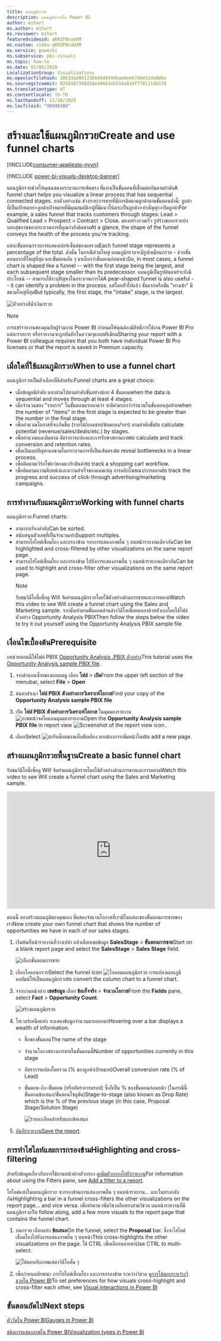 ```yaml
---
title: แผนภูมิกรวย
description: แผนภูมิกรวยใน Power BI
author: mihart
ms.author: mihart
ms.reviewer: mihart
featuredvideoid: qKRZPBnaUXM
ms.custom: video-qKRZPBnaUXM
ms.service: powerbi
ms.subservice: pbi-visuals
ms.topic: how-to
ms.date: 05/05/2020
LocalizationGroup: Visualizations
ms.openlocfilehash: 38b33ad06123b64dd049dbae6ee67d6452da806e
ms.sourcegitcommit: 8250187368d3de48663eb516a816ff701119b579
ms.translationtype: HT
ms.contentlocale: th-TH
ms.lasthandoff: 12/10/2020
ms.locfileid: "96998380"
---
```

# <a name="create-and-use-funnel-charts"></a><span data-ttu-id="d49ad-103">สร้างและใช้แผนภูมิกรวย</span><span class="sxs-lookup"><span data-stu-id="d49ad-103">Create and use funnel charts</span></span>

[!INCLUDE[consumer-appliesto-nyyn](../includes/consumer-appliesto-nyyn.md)]

[!INCLUDE [power-bi-visuals-desktop-banner](../includes/power-bi-visuals-desktop-banner.md)]

<span data-ttu-id="d49ad-104">แผนภูมิกรวยช่วยให้คุณแสดงกระบวนการเส้นตรง ที่แบ่งเป็นขั้นตอนที่เชื่อมต่อกันตามลำดับ</span><span class="sxs-lookup"><span data-stu-id="d49ad-104">A funnel chart helps you visualize a linear process that has sequential connected stages.</span></span> <span data-ttu-id="d49ad-105">ยกตัวอย่างเช่น ช่วงระยะการขายที่มีการติดตามลูกค้าตามขั้นตอนดังนี้: ลูกค้าที่เป็นเป้าหมาย\>ลูกค้าเป้าหมายที่มีคุณสมบัติ\>ผู้ที่มีแนวโน้มจะเป็นลูกค้า\>ทำสัญญา\>ปิดลูกค้า</span><span class="sxs-lookup"><span data-stu-id="d49ad-105">For example, a sales funnel that tracks customers through stages: Lead \> Qualified Lead \> Prospect \> Contract \> Close.</span></span>  <span data-ttu-id="d49ad-106">มองอย่างรวดเร็ว รูปร่างของกรวยบ่งบอกสุขภาพของกระบวนการที่คุณกำลังติดตาม</span><span class="sxs-lookup"><span data-stu-id="d49ad-106">At a glance, the shape of the funnel conveys the health of the process you're tracking.</span></span>

<span data-ttu-id="d49ad-107">แต่ละขั้นตอนกรวยการแสดงเปอร์เซ็นต์ของผลรวม</span><span class="sxs-lookup"><span data-stu-id="d49ad-107">Each funnel stage represents a percentage of the total.</span></span> <span data-ttu-id="d49ad-108">ดังนั้น ในกรณีส่วนใหญ่ แผนภูมิกรวยจะมีรูปเหมือนกรวย - ด้วยขั้นตอนแรกที่ใหญ่ที่สุด และขั้นตอนถัด ๆ มาเล็กกว่าขั้นตอนก่อนหน้า</span><span class="sxs-lookup"><span data-stu-id="d49ad-108">So, in most cases, a funnel chart is shaped like a funnel -- with the first stage being the largest, and each subsequent stage smaller than its predecessor.</span></span>  <span data-ttu-id="d49ad-109">แผนภูมิเป็นรูปต้นแพร์จะยังมีประโยชน์ -- สามารถใช้ระบุปัญหาในกระบวนการได้</span><span class="sxs-lookup"><span data-stu-id="d49ad-109">A pear-shaped funnel is also useful -- it can identify a problem in the process.</span></span>  <span data-ttu-id="d49ad-110">แต่โดยทั่วไปแล้ว ขั้นแรกหรือขั้น "ทางเข้า" มีขนาดใหญ่ที่สุด</span><span class="sxs-lookup"><span data-stu-id="d49ad-110">But typically, the first stage, the "intake" stage, is the largest.</span></span>

![ตัวอย่างสีน้ำเงินกรวย](media/power-bi-visualization-funnel-charts/funnelplain.png)

> [!NOTE]
> <span data-ttu-id="d49ad-112">การแชร์รายงานของคุณกับผู้ร่วมงาน Power BI กำหนดให้คุณต้องมีสิทธิ์การใช้งาน Power BI Pro แต่ละรายการ หรือรายงานจะถูกบันทึกในความจุแบบพรีเมียม</span><span class="sxs-lookup"><span data-stu-id="d49ad-112">Sharing your report with a Power BI colleague requires that you both have individual Power BI Pro licenses or that the report is saved in Premium capacity.</span></span>    

## <a name="when-to-use-a-funnel-chart"></a><span data-ttu-id="d49ad-113">เมื่อใดที่ใช้แผนภูมิกรวย</span><span class="sxs-lookup"><span data-stu-id="d49ad-113">When to use a funnel chart</span></span>
<span data-ttu-id="d49ad-114">แผนภูมิกรวยเป็นตัวเลือกที่ดีสำหรับ:</span><span class="sxs-lookup"><span data-stu-id="d49ad-114">Funnel charts are a great choice:</span></span>

* <span data-ttu-id="d49ad-115">เมื่อข้อมูลมีลำดับ และผ่านไปตามลำดับขั้นอย่างน้อย 4 ขั้นตอน</span><span class="sxs-lookup"><span data-stu-id="d49ad-115">when the data is sequential and moves through at least 4 stages.</span></span>
* <span data-ttu-id="d49ad-116">เมื่อจำนวนของ "รายการ" ในขั้นตอนแรกคาดว่า จะมีค่ามากกว่าจำนวนในขั้นตอนสุดท้าย</span><span class="sxs-lookup"><span data-stu-id="d49ad-116">when the number of "items" in the first stage is expected to be greater than the number in the final stage.</span></span>
* <span data-ttu-id="d49ad-117">เพื่อคำนวณโอกาสที่จะเกิดขึ้น (รายได้/ยอดขาย/ข้อตกลง/ฯลฯ) ตามลำดับขั้น</span><span class="sxs-lookup"><span data-stu-id="d49ad-117">to calculate potential (revenue/sales/deals/etc.) by stages.</span></span>
* <span data-ttu-id="d49ad-118">เพื่อคำนวณและติดตาม อัตราการแปลงและการรักษาสถานภาพ</span><span class="sxs-lookup"><span data-stu-id="d49ad-118">to calculate and track conversion and retention rates.</span></span>
* <span data-ttu-id="d49ad-119">เพื่อเปิดเผยปัญหาคอขวดในกระบวนการที่เป็นเส้นตรง</span><span class="sxs-lookup"><span data-stu-id="d49ad-119">to reveal bottlenecks in a linear process.</span></span>
* <span data-ttu-id="d49ad-120">เพื่อติดตามเวิร์กโฟลว์ของตะกร้าสินค้า</span><span class="sxs-lookup"><span data-stu-id="d49ad-120">to track a shopping cart workflow.</span></span>
* <span data-ttu-id="d49ad-121">เพื่อติดตามความคืบหน้าและความสำเร็จของแคมเปญ การคลิกโฆษณา/การตลาด</span><span class="sxs-lookup"><span data-stu-id="d49ad-121">to track the progress and success of click-through advertising/marketing campaigns.</span></span>

## <a name="working-with-funnel-charts"></a><span data-ttu-id="d49ad-122">การทำงานกับแผนภูมิกรวย</span><span class="sxs-lookup"><span data-stu-id="d49ad-122">Working with funnel charts</span></span>
<span data-ttu-id="d49ad-123">แผนภูมิกรวย:</span><span class="sxs-lookup"><span data-stu-id="d49ad-123">Funnel charts:</span></span>

* <span data-ttu-id="d49ad-124">สามารถเรียงลำดับ</span><span class="sxs-lookup"><span data-stu-id="d49ad-124">Can be sorted.</span></span>
* <span data-ttu-id="d49ad-125">สนับสนุนตัวเลขที่เป็นจำนวนเท่า</span><span class="sxs-lookup"><span data-stu-id="d49ad-125">Support multiples.</span></span>
* <span data-ttu-id="d49ad-126">สามารถไฮไลต์เชื่อมโยง และกรองข้าม จากการแสดงภาพอื่น ๆ บนหน้ารายงานเดียวกัน</span><span class="sxs-lookup"><span data-stu-id="d49ad-126">Can be highlighted and cross-filtered by other visualizations on the same report page.</span></span>
* <span data-ttu-id="d49ad-127">สามารถไฮไลต์เชื่อมโยง และกรองข้าม ไปยังการแสดงภาพอื่น ๆ บนหน้ารายงานเดียวกัน</span><span class="sxs-lookup"><span data-stu-id="d49ad-127">Can be used to highlight and cross-filter other visualizations on the same report page.</span></span>
   > [!NOTE]
   > <span data-ttu-id="d49ad-128">รับชมวิดีโอนี้เพื่อดู Will จัดทำแผนภูมิกรวยโดยใช้ตัวอย่างด้านการขายและการตลาด</span><span class="sxs-lookup"><span data-stu-id="d49ad-128">Watch this video to see Will create a funnel chart using the Sales and Marketing sample.</span></span> <span data-ttu-id="d49ad-129">จากนั้นทำตามขั้นตอนด้านล่างวิดีโอเพื่อทดลองด้วยตัวเองโดยใช้ไฟล์ตัวอย่าง Opportunity Analysis PBIX</span><span class="sxs-lookup"><span data-stu-id="d49ad-129">Then follow the steps below the video to try it out yourself using the Opportunity Analysis PBIX sample file</span></span>
   > 
   > 
## <a name="prerequisite"></a><span data-ttu-id="d49ad-130">เงื่อนไขเบื้องต้น</span><span class="sxs-lookup"><span data-stu-id="d49ad-130">Prerequisite</span></span>

<span data-ttu-id="d49ad-131">บทช่วยสอนนี้ใช้ไฟล์ PBIX [Opportunity Analysis .PBIX ตัวอย่าง](https://download.microsoft.com/download/9/1/5/915ABCFA-7125-4D85-A7BD-05645BD95BD8/Opportunity%20Analysis%20Sample%20PBIX.pbix
)</span><span class="sxs-lookup"><span data-stu-id="d49ad-131">This tutorial uses the [Opportunity Analysis sample PBIX file](https://download.microsoft.com/download/9/1/5/915ABCFA-7125-4D85-A7BD-05645BD95BD8/Opportunity%20Analysis%20Sample%20PBIX.pbix
).</span></span>

1. <span data-ttu-id="d49ad-132">จากด้านบนซ็ายของแถบเมนู เลือก **ไฟล์** > **เปิด**</span><span class="sxs-lookup"><span data-stu-id="d49ad-132">From the upper left section of the menubar, select **File** > **Open**</span></span>
   
2. <span data-ttu-id="d49ad-133">ค้นหาสำเนา **ไฟล์ PBIX ตัวอย่างการวิเคราะห์โอกาส**</span><span class="sxs-lookup"><span data-stu-id="d49ad-133">Find your copy of the **Opportunity Analysis sample PBIX file**</span></span>

1. <span data-ttu-id="d49ad-134">เปิด **ไฟล์ PBIX ตัวอย่างการวิเคราะห์โอกาส** ในมุมมองรายงาน ![ภาพหน้าจอไอคอนมุมมองรายงาน](media/power-bi-visualization-kpi/power-bi-report-view.png)</span><span class="sxs-lookup"><span data-stu-id="d49ad-134">Open the **Opportunity Analysis sample PBIX file** in report view ![Screenshot of the report view icon.](media/power-bi-visualization-kpi/power-bi-report-view.png).</span></span>

1. <span data-ttu-id="d49ad-135">เลือก</span><span class="sxs-lookup"><span data-stu-id="d49ad-135">Select</span></span> ![สกรีนช็อตของแท็บสีเหลือง](media/power-bi-visualization-kpi/power-bi-yellow-tab.png) <span data-ttu-id="d49ad-137">หากต้องการเพิ่มหน้าใหม่</span><span class="sxs-lookup"><span data-stu-id="d49ad-137">to add a new page.</span></span>


## <a name="create-a-basic-funnel-chart"></a><span data-ttu-id="d49ad-138">สร้างแผนภูมิกรวยพื้นฐาน</span><span class="sxs-lookup"><span data-stu-id="d49ad-138">Create a basic funnel chart</span></span>
<span data-ttu-id="d49ad-139">รับชมวิดีโอนี้เพื่อดู Will จัดทำแผนภูมิกรวยโดยใช้ตัวอย่างด้านการขายและการตลาด</span><span class="sxs-lookup"><span data-stu-id="d49ad-139">Watch this video to see Will create a funnel chart using the Sales and Marketing sample.</span></span>

<iframe width="560" height="315" src="https://www.youtube.com/embed/qKRZPBnaUXM" frameborder="0" allow="autoplay; encrypted-media" allowfullscreen></iframe>


<span data-ttu-id="d49ad-140">ตอนนี้ ลองสร้างแผนภูมิของคุณเอง ที่แสดงจำนวนโอกาสที่เรามีในแต่ละของขั้นตอนการขายของเรา</span><span class="sxs-lookup"><span data-stu-id="d49ad-140">Now create your own funnel chart that shows the number of opportunities we have in each of our sales stages.</span></span>

1. <span data-ttu-id="d49ad-141">เริ่มต้นที่หน้ารายงานที่ว่างเปล่า แล้วเลือกเขตข้อมูล **SalesStage** \> **ขั้นตอนการขาย**</span><span class="sxs-lookup"><span data-stu-id="d49ad-141">Start on a blank report page and select the **SalesStage** \> **Sales Stage** field.</span></span>
   
    ![เลือกขั้นตอนการขาย](media/power-bi-visualization-funnel-charts/funnelselectfield-new.png)

1. <span data-ttu-id="d49ad-143">เลือกไอคอนกรวย</span><span class="sxs-lookup"><span data-stu-id="d49ad-143">Select the funnel icon</span></span> ![ไอคอนแผนภูมิกรวย](media/power-bi-visualization-funnel-charts/power-bi-funnel-icon.png) <span data-ttu-id="d49ad-145">การแปลงแผนภูมิคอลัมน์ให้เป็นแผนภูมิกรวย</span><span class="sxs-lookup"><span data-stu-id="d49ad-145">to convert the column chart to a funnel chart.</span></span>

2. <span data-ttu-id="d49ad-146">จากบานหน้าต่าง **เขตข้อมูล** เลือก **ข้อเท็จจริง** \> **จำนวนโอกาส**</span><span class="sxs-lookup"><span data-stu-id="d49ad-146">From the **Fields** pane, select **Fact** \> **Opportunity Count**.</span></span>
   
    ![สร้างแผนภูมิกรวย](media/power-bi-visualization-funnel-charts/power-bi-funnel-2.png)
4. <span data-ttu-id="d49ad-148">โฮเวอร์เหนือแท่ง จะแสดงข้อมูลจำนวนมากออกมา</span><span class="sxs-lookup"><span data-stu-id="d49ad-148">Hovering over a bar displays a wealth of information.</span></span>
   
   * <span data-ttu-id="d49ad-149">ชื่อของขั้นตอน</span><span class="sxs-lookup"><span data-stu-id="d49ad-149">The name of the stage</span></span>
   * <span data-ttu-id="d49ad-150">จำนวนโอกาสทางการขายในขั้นตอนนี้</span><span class="sxs-lookup"><span data-stu-id="d49ad-150">Number of opportunities currently in this stage</span></span>
   * <span data-ttu-id="d49ad-151">อัตราการแปลงโดยรวม (% ของลูกค้าเป้าหมาย)</span><span class="sxs-lookup"><span data-stu-id="d49ad-151">Overall conversion rate (% of Lead)</span></span> 
   * <span data-ttu-id="d49ad-152">ขั้นตอน-ถึง-ขั้นตอน (หรืออัตราการดรอป) ซึ่งก็เป็น % ของขั้นตอนก่อนหน้า (ในกรณีนี้ ขั้นตอนข้อเสนอ/ขั้นตอนโซลูชัน)</span><span class="sxs-lookup"><span data-stu-id="d49ad-152">Stage-to-stage (also known as Drop Rate) which is the % of the previous stage (in this case, Proposal Stage/Solution Stage)</span></span>
     
     ![รายละเอียดสำหรับแถบข้อเสนอ](media/power-bi-visualization-funnel-charts/funnelhover-new.png)

6. <span data-ttu-id="d49ad-154">[บันทึกรายงาน](../create-reports/service-report-save.md)</span><span class="sxs-lookup"><span data-stu-id="d49ad-154">[Save the report](../create-reports/service-report-save.md).</span></span>

## <a name="highlighting-and-cross-filtering"></a><span data-ttu-id="d49ad-155">การทำไฮไลท์และการกรองข้าม</span><span class="sxs-lookup"><span data-stu-id="d49ad-155">Highlighting and cross-filtering</span></span>
<span data-ttu-id="d49ad-156">สำหรับข้อมูลเกี่ยวกับการใช้บานหน้าต่างตัวกรอง ดู[เพิ่มตัวกรองไปยังรายงาน](../create-reports/power-bi-report-add-filter.md)</span><span class="sxs-lookup"><span data-stu-id="d49ad-156">For information about using the Filters pane, see [Add a filter to a report](../create-reports/power-bi-report-add-filter.md).</span></span>

<span data-ttu-id="d49ad-157">ไฮไลต์แท่งในแผนภูมิกรวย จะกรองข้ามการแสดงภาพอื่น ๆ บนหน้ารายงาน... และในทางกลับกัน</span><span class="sxs-lookup"><span data-stu-id="d49ad-157">Highlighting a bar in a funnel cross-filters the other visualizations on the report page... and vice versa.</span></span> <span data-ttu-id="d49ad-158">เพื่อทำตาม เพิ่มวิชวลอีกสองสามวิชวล บนหน้ารายงานที่มีแผนภูมิกรวย</span><span class="sxs-lookup"><span data-stu-id="d49ad-158">To follow along, add a few more visuals to the report page that contains the funnel chart.</span></span>

1. <span data-ttu-id="d49ad-159">บนกรวย เลือกแท่ง **ข้อเสนอ**</span><span class="sxs-lookup"><span data-stu-id="d49ad-159">On the funnel, select the **Proposal** bar.</span></span> <span data-ttu-id="d49ad-160">ซึ่งจะไฮไลต์เชื่อมโยงไปยังการแสดงภาพอื่น ๆ บนหน้า</span><span class="sxs-lookup"><span data-stu-id="d49ad-160">This cross-highlights the other visualizations on the page.</span></span> <span data-ttu-id="d49ad-161">ใช้ CTRL เพื่อเลือกหลายค่า</span><span class="sxs-lookup"><span data-stu-id="d49ad-161">Use CTRL to multi-select.</span></span>
   
   ![โต้ตอบกับภาพแสดงวิดีโอสั้น ๆ](media/power-bi-visualization-funnel-charts/funnelchartnoowl.gif)
2. <span data-ttu-id="d49ad-163">เพื่อกำหนดลักษณะ การไฮไลต์เชื่อมโยง และการกรองข้าม ระหว่างวิชวล ดู[การโต้ตอบระหว่างวิชวลใน Power BI](../create-reports/service-reports-visual-interactions.md)</span><span class="sxs-lookup"><span data-stu-id="d49ad-163">To set preferences for how visuals cross-highlight and cross-filter each other, see [Visual interactions in Power BI](../create-reports/service-reports-visual-interactions.md)</span></span>

## <a name="next-steps"></a><span data-ttu-id="d49ad-164">ขั้นตอนถัดไป</span><span class="sxs-lookup"><span data-stu-id="d49ad-164">Next steps</span></span>

[<span data-ttu-id="d49ad-165">ตัววัดใน Power BI</span><span class="sxs-lookup"><span data-stu-id="d49ad-165">Gauges in Power BI</span></span>](power-bi-visualization-radial-gauge-charts.md)

[<span data-ttu-id="d49ad-166">ชนิดการแสดงภาพใน Power BI</span><span class="sxs-lookup"><span data-stu-id="d49ad-166">Visualization types in Power BI</span></span>](power-bi-visualization-types-for-reports-and-q-and-a.md)



